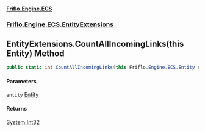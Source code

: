 #### [Friflo.Engine.ECS](index.md 'index')
### [Friflo.Engine.ECS](Friflo.Engine.ECS.md 'Friflo.Engine.ECS').[EntityExtensions](EntityExtensions.md 'Friflo.Engine.ECS.EntityExtensions')

## EntityExtensions.CountAllIncomingLinks(this Entity) Method

```csharp
public static int CountAllIncomingLinks(this Friflo.Engine.ECS.Entity entity);
```
#### Parameters

<a name='Friflo.Engine.ECS.EntityExtensions.CountAllIncomingLinks(thisFriflo.Engine.ECS.Entity).entity'></a>

`entity` [Entity](Entity.md 'Friflo.Engine.ECS.Entity')

#### Returns
[System.Int32](https://docs.microsoft.com/en-us/dotnet/api/System.Int32 'System.Int32')